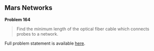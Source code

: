 Mars Networks
-------------

**Problem 164**

> Find the minimum length of the optical fiber cable which connects probes to a
> network.

Full problem statement is available [here][mirror].

[mirror]: https://github.com/rdtsc/codeeval-problem-statements/tree/master/hard/164-mars-networks/
          "View Problem Statement Mirror"
